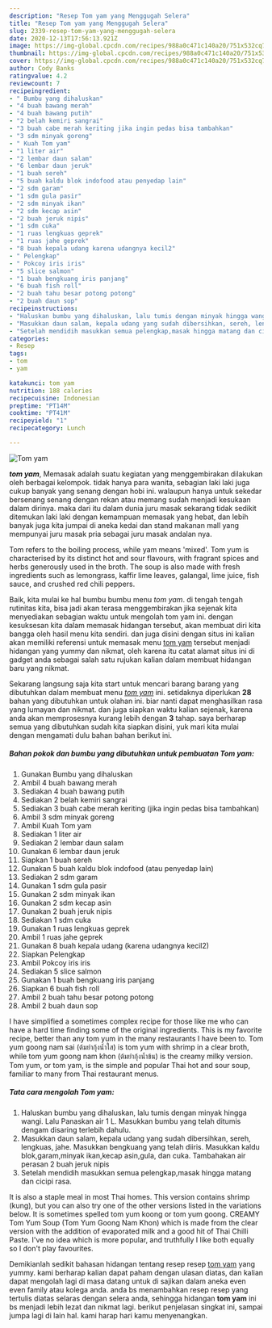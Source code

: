 ```yaml
---
description: "Resep Tom yam yang Menggugah Selera"
title: "Resep Tom yam yang Menggugah Selera"
slug: 2339-resep-tom-yam-yang-menggugah-selera
date: 2020-12-13T17:56:13.921Z
image: https://img-global.cpcdn.com/recipes/988a0c471c140a20/751x532cq70/tom-yam-foto-resep-utama.jpg
thumbnail: https://img-global.cpcdn.com/recipes/988a0c471c140a20/751x532cq70/tom-yam-foto-resep-utama.jpg
cover: https://img-global.cpcdn.com/recipes/988a0c471c140a20/751x532cq70/tom-yam-foto-resep-utama.jpg
author: Cody Banks
ratingvalue: 4.2
reviewcount: 7
recipeingredient:
- " Bumbu yang dihaluskan"
- "4 buah bawang merah"
- "4 buah bawang putih"
- "2 belah kemiri sangrai"
- "3 buah cabe merah keriting jika ingin pedas bisa tambahkan"
- "3 sdm minyak goreng"
- " Kuah Tom yam"
- "1 liter air"
- "2 lembar daun salam"
- "6 lembar daun jeruk"
- "1 buah sereh"
- "5 buah kaldu blok indofood atau penyedap lain"
- "2 sdm garam"
- "1 sdm gula pasir"
- "2 sdm minyak ikan"
- "2 sdm kecap asin"
- "2 buah jeruk nipis"
- "1 sdm cuka"
- "1 ruas lengkuas geprek"
- "1 ruas jahe geprek"
- "8 buah kepala udang karena udangnya kecil2"
- " Pelengkap"
- " Pokcoy iris iris"
- "5 slice salmon"
- "1 buah bengkuang iris panjang"
- "6 buah fish roll"
- "2 buah tahu besar potong potong"
- "2 buah daun sop"
recipeinstructions:
- "Haluskan bumbu yang dihaluskan, lalu tumis dengan minyak hingga wangi. Lalu Panaskan air 1 L. Masukkan bumbu yang telah ditumis dengam disaring terlebih dahulu."
- "Masukkan daun salam, kepala udang yang sudah dibersihkan, sereh, lengkuas, jahe. Masukkan bengkuang yang telah diiris. Masukkan kaldu blok,garam,minyak ikan,kecap asin,gula, dan cuka. Tambahakan air perasan 2 buah jeruk nipis"
- "Setelah mendidih masukkan semua pelengkap,masak hingga matang dan cicipi rasa."
categories:
- Resep
tags:
- tom
- yam

katakunci: tom yam 
nutrition: 188 calories
recipecuisine: Indonesian
preptime: "PT14M"
cooktime: "PT41M"
recipeyield: "1"
recipecategory: Lunch

---
```



![Tom yam](https://img-global.cpcdn.com/recipes/988a0c471c140a20/751x532cq70/tom-yam-foto-resep-utama.jpg)

<b><i>tom yam</i></b>, Memasak adalah suatu kegiatan yang menggembirakan dilakukan oleh berbagai kelompok. tidak hanya para wanita, sebagian laki laki juga cukup banyak yang senang dengan hobi ini. walaupun hanya untuk sekedar bersenang senang dengan rekan atau memang sudah menjadi kesukaan dalam dirinya. maka dari itu dalam dunia juru masak sekarang tidak sedikit ditemukan laki laki dengan kemampuan memasak yang hebat, dan lebih banyak juga kita jumpai di aneka kedai dan stand makanan mall yang mempunyai juru masak pria sebagai juru masak andalan nya.

Tom refers to the boiling process, while yam means &#39;mixed&#39;. Tom yum is characterised by its distinct hot and sour flavours, with fragrant spices and herbs generously used in the broth. The soup is also made with fresh ingredients such as lemongrass, kaffir lime leaves, galangal, lime juice, fish sauce, and crushed red chili peppers.

Baik, kita mulai ke hal bumbu bumbu menu <i>tom yam</i>. di tengah tengah rutinitas kita, bisa jadi akan terasa menggembirakan jika sejenak kita menyediakan sebagian waktu untuk mengolah tom yam ini. dengan kesuksesan kita dalam memasak hidangan tersebut, akan membuat diri kita bangga oleh hasil menu kita sendiri. dan juga disini dengan situs ini kalian akan memiliki referensi untuk memasak menu <u>tom yam</u> tersebut menjadi hidangan yang yummy dan nikmat, oleh karena itu catat alamat situs ini di gadget anda sebagai salah satu rujukan kalian dalam membuat hidangan baru yang nikmat.


Sekarang langsung saja kita start untuk mencari barang barang yang dibutuhkan dalam membuat menu <u><i>tom yam</i></u> ini. setidaknya diperlukan <b>28</b> bahan yang dibutuhkan untuk olahan ini. biar nanti dapat menghasilkan rasa yang lumayan dan nikmat. dan juga siapkan waktu kalian sejenak, karena anda akan memprosesnya kurang lebih dengan <b>3</b> tahap. saya berharap semua yang dibutuhkan sudah kita siapkan disini, yuk mari kita mulai dengan mengamati dulu bahan bahan berikut ini.

<!--inarticleads1-->

##### Bahan pokok dan bumbu yang dibutuhkan untuk pembuatan Tom yam:

1. Gunakan  Bumbu yang dihaluskan
1. Ambil 4 buah bawang merah
1. Sediakan 4 buah bawang putih
1. Sediakan 2 belah kemiri sangrai
1. Sediakan 3 buah cabe merah keriting (jika ingin pedas bisa tambahkan)
1. Ambil 3 sdm minyak goreng
1. Ambil  Kuah Tom yam
1. Sediakan 1 liter air
1. Sediakan 2 lembar daun salam
1. Gunakan 6 lembar daun jeruk
1. Siapkan 1 buah sereh
1. Gunakan 5 buah kaldu blok indofood (atau penyedap lain)
1. Sediakan 2 sdm garam
1. Gunakan 1 sdm gula pasir
1. Gunakan 2 sdm minyak ikan
1. Gunakan 2 sdm kecap asin
1. Gunakan 2 buah jeruk nipis
1. Sediakan 1 sdm cuka
1. Gunakan 1 ruas lengkuas geprek
1. Ambil 1 ruas jahe geprek
1. Gunakan 8 buah kepala udang (karena udangnya kecil2)
1. Siapkan  Pelengkap
1. Ambil  Pokcoy iris iris
1. Sediakan 5 slice salmon
1. Gunakan 1 buah bengkuang iris panjang
1. Siapkan 6 buah fish roll
1. Ambil 2 buah tahu besar potong potong
1. Ambil 2 buah daun sop


I have simplified a sometimes complex recipe for those like me who can have a hard time finding some of the original ingredients. This is my favorite recipe, better than any tom yum in the many restaurants I have been to. Tom yum goong nam sai (ต้มยำกุ้งน้ำใส) is tom yum with shrimp in a clear broth, while tom yum goong nam khon (ต้มยำกุ้งน้ำข้น) is the creamy milky version. Tom yum, or tom yam, is the simple and popular Thai hot and sour soup, familiar to many from Thai restaurant menus. 

<!--inarticleads2-->

##### Tata cara mengolah Tom yam:

1. Haluskan bumbu yang dihaluskan, lalu tumis dengan minyak hingga wangi. Lalu Panaskan air 1 L. Masukkan bumbu yang telah ditumis dengam disaring terlebih dahulu.
1. Masukkan daun salam, kepala udang yang sudah dibersihkan, sereh, lengkuas, jahe. Masukkan bengkuang yang telah diiris. Masukkan kaldu blok,garam,minyak ikan,kecap asin,gula, dan cuka. Tambahakan air perasan 2 buah jeruk nipis
1. Setelah mendidih masukkan semua pelengkap,masak hingga matang dan cicipi rasa.


It is also a staple meal in most Thai homes. This version contains shrimp (kung), but you can also try one of the other versions listed in the variations below. It is sometimes spelled tom yum koong or tom yum goong. CREAMY Tom Yum Soup (Tom Yum Goong Nam Khon) which is made from the clear version with the addition of evaporated milk and a good hit of Thai Chilli Paste. I&#39;ve no idea which is more popular, and truthfully I like both equally so I don&#39;t play favourites. 

Demikianlah sedikit bahasan hidangan tentang resep resep <u>tom yam</u> yang yummy. kami berharap kalian dapat paham dengan ulasan diatas, dan kalian dapat mengolah lagi di masa datang untuk di sajikan dalam aneka even even family atau kolega anda. anda bs menambahkan resep resep yang tertulis diatas selaras dengan selera anda, sehingga hidangan <b>tom yam</b> ini bs menjadi lebih lezat dan nikmat lagi. berikut penjelasan singkat ini, sampai jumpa lagi di lain hal. kami harap hari kamu menyenangkan.

